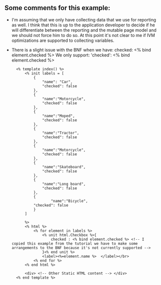 ## Some comments for this example:
* I'm assuming that we only have collecting data that we use for reporting as well. I think that this is up to the application developer to decide if he will differentiate between the reporting and the mutable page model and we should not force him to do so. At this point it's not clear to me if IVM optimizations are supported to collecting variables.
* There is a slight issue with the BNF when we have: 
checked: <% bind element.checked %>
We only support:
'checked': <% bind element.checked %> 

		<% template index() %>
			<% init labels = [
				{
         	 		"name": "Car",
         	 		"checked": false
    			}, 
    			{
    		 		"name":"Motorcycle", 
    		 		"checked": false
    			},
    			{
    		 		"name":"Moped", 
    		 		"checked": false
    			},
    			{
    		 		"name":"Tractor", 
    		 		"checked": false
    			},
    			{
    		 		"name":"Motorcycle", 
    		 		"checked": false
    			},
    			{
    		 		"name":"Skateboard", 
    		 		"checked": false
    			},
    			{
    		 		"name":"Long board", 
    	 			"checked": false
    			},
    			{
    					"name":"Bicycle", 
    	 		"checked": false
    			}
    		]    		

    		%>
			<% html %> 
				<% for element in labels %>
					<% unit html.Checkbox %>{
                  		checked : <% bind element.checked %> <!-- I copied this example from the tutorial we have to make some arrangements to the BNF because it's not currently supported -->
            		}<% end unit %>
					<label><%=element.name %>  </label></br>
				<% end for %>
			<% end html %>
		
			<div> <!-- Other Static HTML content --> </div>
		<% end template %>